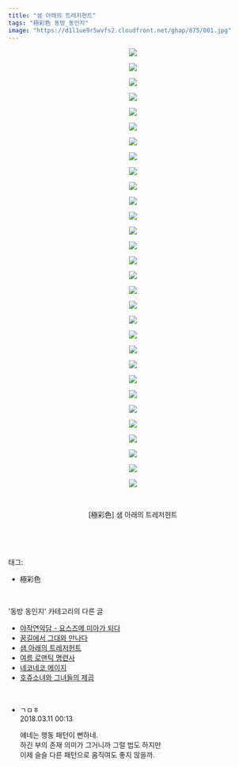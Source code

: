 ```yaml
---
title: "샘 아래의 트레저헌트"
tags: "極彩色 동방_동인지"
image: "https://d1l1ue9r5wvfs2.cloudfront.net/ghap/875/001.jpg"
---
```

<div class="article">
<p style="text-align: center; clear: none; float: none;"><img src="{{ site.imgserver9 }}/ghap/875/001.jpg"/></p>
<p style="text-align: center; clear: none; float: none;"><img src="{{ site.imgserver9 }}/ghap/875/002.jpg"/></p>
<p style="text-align: center; clear: none; float: none;"><img src="{{ site.imgserver9 }}/ghap/875/003.jpg"/></p>
<p style="text-align: center; clear: none; float: none;"><img src="{{ site.imgserver9 }}/ghap/875/004.jpg"/></p>
<p style="text-align: center; clear: none; float: none;"><img src="{{ site.imgserver9 }}/ghap/875/005.jpg"/></p>
<p style="text-align: center; clear: none; float: none;"><img src="{{ site.imgserver9 }}/ghap/875/006.jpg"/></p>
<p style="text-align: center; clear: none; float: none;"><img src="{{ site.imgserver9 }}/ghap/875/007.jpg"/></p>
<p style="text-align: center; clear: none; float: none;"><img src="{{ site.imgserver9 }}/ghap/875/008.jpg"/></p>
<p style="text-align: center; clear: none; float: none;"><img src="{{ site.imgserver9 }}/ghap/875/009.jpg"/></p>
<p style="text-align: center; clear: none; float: none;"><img src="{{ site.imgserver9 }}/ghap/875/010.jpg"/></p>
<p style="text-align: center; clear: none; float: none;"><img src="{{ site.imgserver9 }}/ghap/875/011.jpg"/></p>
<p style="text-align: center; clear: none; float: none;"><img src="{{ site.imgserver9 }}/ghap/875/012.jpg"/></p>
<p style="text-align: center; clear: none; float: none;"><img src="{{ site.imgserver9 }}/ghap/875/013.jpg"/></p>
<p style="text-align: center; clear: none; float: none;"><img src="{{ site.imgserver9 }}/ghap/875/014.jpg"/></p>
<p style="text-align: center; clear: none; float: none;"><img src="{{ site.imgserver9 }}/ghap/875/015.jpg"/></p>
<p style="text-align: center; clear: none; float: none;"><img src="{{ site.imgserver9 }}/ghap/875/016.jpg"/></p>
<p style="text-align: center; clear: none; float: none;"><img src="{{ site.imgserver9 }}/ghap/875/017.jpg"/></p>
<p style="text-align: center; clear: none; float: none;"><img src="{{ site.imgserver9 }}/ghap/875/018.jpg"/></p>
<p style="text-align: center; clear: none; float: none;"><img src="{{ site.imgserver9 }}/ghap/875/019.jpg"/></p>
<p style="text-align: center; clear: none; float: none;"><img src="{{ site.imgserver9 }}/ghap/875/020.jpg"/></p>
<p style="text-align: center; clear: none; float: none;"><img src="{{ site.imgserver9 }}/ghap/875/021.jpg"/></p>
<p style="text-align: center; clear: none; float: none;"><img src="{{ site.imgserver9 }}/ghap/875/022.jpg"/></p>
<p style="text-align: center; clear: none; float: none;"><img src="{{ site.imgserver9 }}/ghap/875/023.jpg"/></p>
<p style="text-align: center; clear: none; float: none;"><img src="{{ site.imgserver9 }}/ghap/875/024.jpg"/></p>
<p style="text-align: center; clear: none; float: none;"><img src="{{ site.imgserver9 }}/ghap/875/025.jpg"/></p>
<p style="text-align: center; clear: none; float: none;"><img src="{{ site.imgserver9 }}/ghap/875/026.jpg"/></p>
<p style="text-align: center; clear: none; float: none;"><img src="{{ site.imgserver9 }}/ghap/875/027.jpg"/></p>
<p style="text-align: center; clear: none; float: none;"><img src="{{ site.imgserver9 }}/ghap/875/028.jpg"/></p>
<p style="text-align: center; clear: none; float: none;"><img src="{{ site.imgserver9 }}/ghap/875/029.jpg"/></p>
<p style="text-align: center; clear: none; float: none;"><img src="{{ site.imgserver9 }}/ghap/875/030.jpg"/></p>
<p style="text-align: center; clear: none; float: none;"><br/></p>
<p style="text-align: center; clear: none; float: none;">[極彩色] 샘 아래의 트레저헌트</p>
<p><br/></p>
</div><br/>
<div class="tagTrail">
<p>태그: </p>
<ul>
<li>極彩色</li>
</ul>
</div><br/>
<div class="another">
<p>'동방 동인지' 카테고리의 다른 글</p>
<ul>
<li><a href="/ghap_878">야작연악담 - 요스즈메 미아가 되다</a></li>
<li><a href="/ghap_877">꿈길에서 그대와 만나다</a></li>
<li><a href="/ghap_875">샘 아래의 트레저헌트</a></li>
<li><a href="/ghap_874">여름 로맨틱 명련사</a></li>
<li><a href="/ghap_873">네코네코 메이지</a></li>
<li><a href="/ghap_872">호쥬소녀와 그녀들의 제곱</a></li>
</ul>
</div><br/>
<div class="cb_module cb_fluid">
<div class="cb_wrt cb_profile">
<div class="comment">
<ul>
<li class="cb_thumb_off" id="comment15217220">
<div class="cb_comment_area">
<div class="cb_info_area">
<div class="cb_section">
<span class="cb_nick_name">ㄱㅁㅎ</span>
</div>
<div class="cb_section">
<span class="cb_date">2018.03.11 00:13 </span>
</div>
</div>
<div class="cb_dsc_comment">
<p class="cb_dsc">
											얘네는 행동 패턴이 뻔하네.<br/>
하긴 부의 존재 의미가 그거니까 그럴 법도 하지만<br/>
이제 슬슬 다른 패턴으로 움직여도 좋지 않을까.
										</p>
</div>
</div></li>
</ul>
</div>
</div><!-- commentList close -->
</div><br/>
